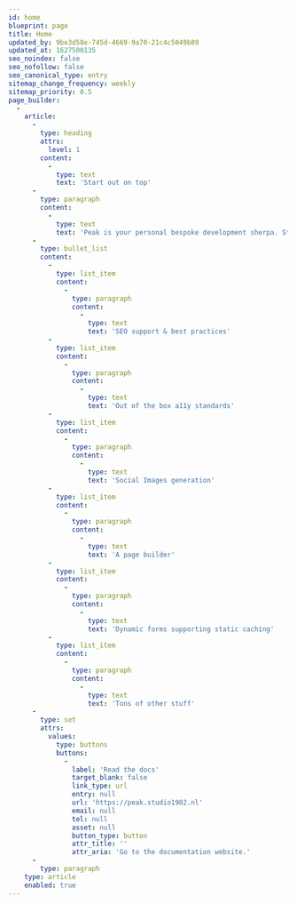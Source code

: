 ```yaml
---
id: home
blueprint: page
title: Home
updated_by: 9be3d58e-745d-4669-9a70-21c4c5049b89
updated_at: 1627500135
seo_noindex: false
seo_nofollow: false
seo_canonical_type: entry
sitemap_change_frequency: weekly
sitemap_priority: 0.5
page_builder:
  -
    article:
      -
        type: heading
        attrs:
          level: 1
        content:
          -
            type: text
            text: 'Start out on top'
      -
        type: paragraph
        content:
          -
            type: text
            text: 'Peak is your personal bespoke development sherpa. Start every project with this kit full of development goodies, rocking no less than:'
      -
        type: bullet_list
        content:
          -
            type: list_item
            content:
              -
                type: paragraph
                content:
                  -
                    type: text
                    text: 'SEO support & best practices'
          -
            type: list_item
            content:
              -
                type: paragraph
                content:
                  -
                    type: text
                    text: 'Out of the box a11y standards'
          -
            type: list_item
            content:
              -
                type: paragraph
                content:
                  -
                    type: text
                    text: 'Social Images generation'
          -
            type: list_item
            content:
              -
                type: paragraph
                content:
                  -
                    type: text
                    text: 'A page builder'
          -
            type: list_item
            content:
              -
                type: paragraph
                content:
                  -
                    type: text
                    text: 'Dynamic forms supporting static caching'
          -
            type: list_item
            content:
              -
                type: paragraph
                content:
                  -
                    type: text
                    text: 'Tons of other stuff'
      -
        type: set
        attrs:
          values:
            type: buttons
            buttons:
              -
                label: 'Read the docs'
                target_blank: false
                link_type: url
                entry: null
                url: 'https://peak.studio1902.nl'
                email: null
                tel: null
                asset: null
                button_type: button
                attr_title: ''
                attr_aria: 'Go to the documentation website.'
      -
        type: paragraph
    type: article
    enabled: true
---
```

